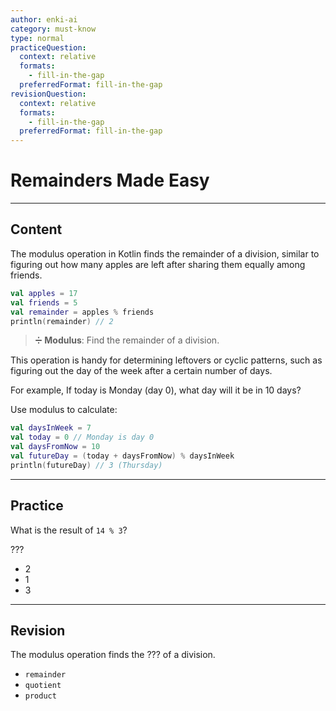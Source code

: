 ```yaml
---
author: enki-ai
category: must-know
type: normal
practiceQuestion:
  context: relative
  formats:
    - fill-in-the-gap
  preferredFormat: fill-in-the-gap
revisionQuestion:
  context: relative
  formats:
    - fill-in-the-gap
  preferredFormat: fill-in-the-gap
---
```


# Remainders Made Easy

---
## Content

The modulus operation in Kotlin finds the remainder of a division, similar to figuring out how many apples are left after sharing them equally among friends.

```kotlin
val apples = 17
val friends = 5
val remainder = apples % friends
println(remainder) // 2
```

> ➗ **Modulus**: Find the remainder of a division.

This operation is handy for determining leftovers or cyclic patterns, such as figuring out the day of the week after a certain number of days.

For example, If today is Monday (day 0), what day will it be in 10 days?

Use modulus to calculate:

```kotlin
val daysInWeek = 7
val today = 0 // Monday is day 0
val daysFromNow = 10
val futureDay = (today + daysFromNow) % daysInWeek
println(futureDay) // 3 (Thursday)
```


---
## Practice

What is the result of `14 % 3`?

???

- 2
- 1
- 3


---
## Revision

The modulus operation finds the ??? of a division.

- `remainder`
- `quotient`
- `product`


